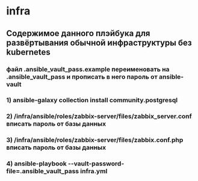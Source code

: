 # infra
## Содержимое данного плэйбука для развёртывания обычной инфраструктуры без kubernetes

### файл .ansible_vault_pass.example переименовать на .ansible_vault_pass и прописать в него пароль от ansible-vault
### 1) ansible-galaxy collection install community.postgresql
### 2) /infra/ansible/roles/zabbix-server/files/zabbix_server.conf вписать пароль от базы данных
### 3) /infra/ansible/roles/zabbix-server/files/zabbix.conf.php вписать пароль от базы данных
### 4) ansible-playbook --vault-password-file=.ansible_vault_pass infra.yml
